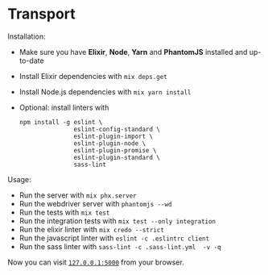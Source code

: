 # Transport

Installation:

  * Make sure you have **Elixir**, **Node**, **Yarn** and **PhantomJS** installed and up-to-date
  * Install Elixir dependencies with `mix deps.get`
  * Install Node.js dependencies with `mix yarn install`
  * Optional: install linters with

    ```
    npm install -g eslint \
                   eslint-config-standard \
                   eslint-plugin-import \
                   eslint-plugin-node \
                   eslint-plugin-promise \
                   eslint-plugin-standard \
                   sass-lint
    ```

Usage:

  * Run the server with `mix phx.server`
  * Run the webdriver server with `phantomjs --wd`
  * Run the tests with `mix test`
  * Run the integration tests with `mix test --only integration`
  * Run the elixir linter with `mix credo --strict`
  * Run the javascript linter with `eslint -c .eslintrc client`
  * Run the sass linter with `sass-lint -c .sass-lint.yml  -v -q`

Now you can visit [`127.0.0.1:5000`](http://127.0.0.1:5000) from your browser.
